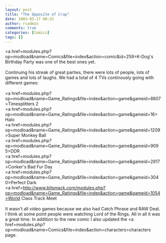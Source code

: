 ```yaml
---
layout: post
title: "The Opposite of Crap"
date: 2003-03-17 00:23
author: rcadmin
comments: true
categories: [Comics]
tags: []
---
```

<a href=modules.php?op=modload&name=Comics&file=index&action=comic&id=259>K-Dog's Birthday Party</a> was one of the best ones yet.
<br />
<br />
Continuing his streak of great parties, there were lots of people, lots of games and lots of laughs. We had a total of 4 TVs continously going with different games:
<br />
<br />
<a href=modules.php?op=modload&name=Game_Ratings&file=index&action=game&gameid=8807>Timesplitters 2</a>
<br />
<a href=modules.php?op=modload&name=Game_Ratings&file=index&action=game&gameid=16>Halo</a>
<br />
<a href=modules.php?op=modload&name=Game_Ratings&file=index&action=game&gameid=1209>Super Monkey Ball</a>
<br />
<a href=modules.php?op=modload&name=Game_Ratings&file=index&action=game&gameid=9095>DDR</a>
<br />
<a href=modules.php?op=modload&name=Game_Ratings&file=index&action=game&gameid=2917>Conker's Bad Fur Day</a>
<br />
<a href=modules.php?op=modload&name=Game_Ratings&file=index&action=game&gameid=3040>Perfect Dark</a>
<br />
<a href=http://www.bitsmack.com/modules.php?op=modload&name=Game_Ratings&file=index&action=game&gameid=1054>World Class Track Meet</a>
<br />
<br />
It wasn't all video games because we also had Catch Phrase and RAW Deal. I think at some point people were watching Lord of the Rings. All in all it was a great time. In addition to the new comic I also updated the <a href=modules.php?op=modload&name=Comics&file=index&action=characters>characters</a> page.
<!--more-->
<img src="/http://dl.bitsmack.com/comics/20030317.gif" alt="" />

